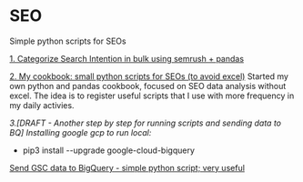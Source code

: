 # SEO
Simple python scripts for SEOs

[1. Categorize Search Intention in bulk using semrush + pandas](https://github.com/cscholles/SEO/blob/master/Categorize_search_intention_in_bulk_using_semrush_and_pandas.ipynb)

[2. My cookbook: small python scripts for SEOs (to avoid excel)](https://github.com/cscholles/SEO/blob/master/Cookbook_Small_scripts_for_SEOs_to_avoid_excel.ipynb)
Started my own python and pandas cookbook, focused on SEO data analysis without excel. The idea is to register useful scripts that I use with more frequency in my daily activies.


*3.[DRAFT - Another step by step for running scripts and sending data to BQ]*
*Installing google gcp to run local:*

* pip3 install --upgrade google-cloud-bigquery

[Send GSC data to BigQuery - simple python script; very useful](https://github.com/benpowis/search-console-bq)

